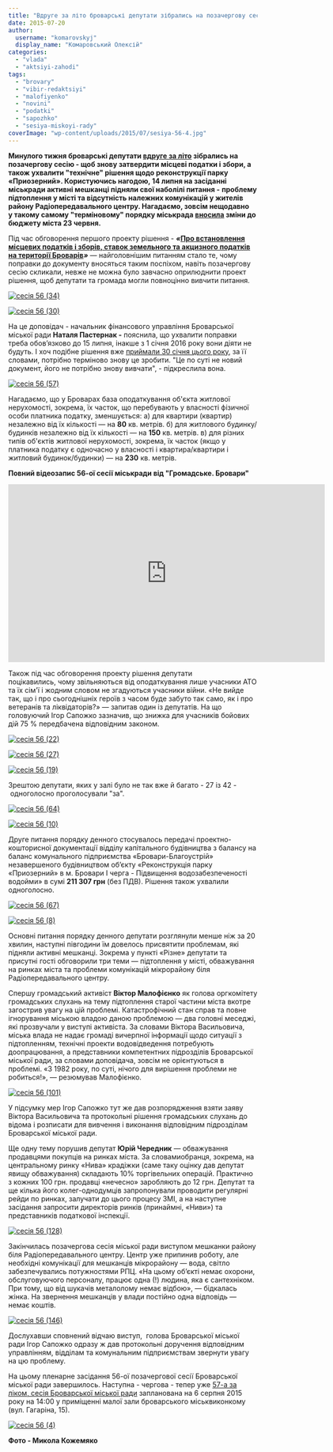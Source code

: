 ```yaml
---
title: "Вдруге за літо броварські депутати зібрались на позачергову сесію міської ради"
date: 2015-07-20
author: 
  username: "komarovskyj"
  display_name: "Комаровський Олексій"
categories: 
  - "vlada"
  - "aktsiyi-zahodi"
tags: 
  - "brovary"
  - "vibir-redaktsiyi"
  - "malofiyenko"
  - "novini"
  - "podatki"
  - "sapozhko"
  - "sesiya-miskoyi-rady"
coverImage: "wp-content/uploads/2015/07/sesiya-56-4.jpg"
---
```


**Минулого тижня броварські депутати [вдруге за літо](https://mpz.brovary.org/anons-zavtra-na-pozachergovij-sesiyi-miskrada-vtemnu-vstanovlyuvatyme-mistsevi-podatky-ta-zbory/) зібрались на позачергову сесію - щоб знову затвердити місцеві податки і збори, а також ухвалити "технічне" рішення щодо реконструкції парку «Приозерний». Користуючись нагодою, 14 липня на засіданні міськради активні мешканці підняли свої наболілі питання -** **проблему підтоплення у місті та відсутність належних комунікацій у жителів району Радіопередавального центру. Нагадаємо, зовсім нещодавно у такому самому "терміновому" порядку міськрада [вносила](https://mpz.brovary.org/anons-zavtra-vnosytymut-zminy-byudzhetu-brovariv-na-2015-rik/) зміни до бюджету міста 23 червня.**

Під час обговорення першого проекту рішення - **_«_[Про встановлення місцевих податків і зборів, ставок земельного та акцизного податків на території Броварів](http://brovary.kiev.ua/r%D1%96shennya-m%D1%96sko%D1%97-radi-v%D1%96d-14072015-%E2%84%961489-56-06-pro-vstanovlennya-m%D1%96stsevikh-podatk%D1%96v-%D1%96-zbor%D1%96v-stavok)_»_** — найголовнішим питанням стало те, чому поправки до документу вносяться таким поспіхом, навіть позачергову сесію скликали, невже не можна було завчасно оприлюднити проект рішення, щоб депутати та громада могли повноцінно вивчити питання.

[![сесія 56 (34)](https://mpz.brovary.org/wp-content/uploads/2015/07/sesiya-56-34.jpg)](https://mpz.brovary.org/wp-content/uploads/2015/07/sesiya-56-34.jpg)

[![сесія 56 (30)](https://mpz.brovary.org/wp-content/uploads/2015/07/sesiya-56-30.jpg)](https://mpz.brovary.org/wp-content/uploads/2015/07/sesiya-56-30.jpg)

На це доповідач - начальник фінансового управління Броварської міської ради **Наталя Пастернак -** пояснила, що ухвалити поправки треба обов’язково до 15 липня, інакше з 1 січня 2016 року вони діяти не будуть. І хоч подібне рішення вже [приймали 30 січня цього року](http://brovary.kiev.ua/r%D1%96shennya-m%D1%96sko%D1%97-radi-v%D1%96d-30012015-%E2%84%961392-52-06-pro-vstanovlennya-m%D1%96stsevikh-podatk%D1%96v-%D1%96-zbor%D1%96v-stavok), за її словами, потрібно терміново знову це зробити. "Це по суті не новий документ, його не потрібно знову вивчати", - підкреслила вона.

[![сесія 56 (57)](https://mpz.brovary.org/wp-content/uploads/2015/07/sesiya-56-57.jpg)](https://mpz.brovary.org/wp-content/uploads/2015/07/sesiya-56-57.jpg)

Нагадаємо, що у Броварах база оподаткування об'єкта житлової нерухомості, зокрема, їх часток, що перебувають у власності фізичної особи платника податку, зменшується: а) для квартири (квартир) незалежно від їх кількості — на **80** кв. метрів. б) для житлового будинку/будинків незалежно від їх кількості — на **150** кв. метрів. в) для різних типів об'єктів житлової нерухомості, зокрема, їх часток (якщо у платника податку є одночасно у власності і квартира/квартири і житловий будинок/будинки) — на **230** кв. метрів.

**Повний відеозапис 56-ої сесії міськради від "Громадське. Бровари"**

<iframe src="https://www.youtube.com/embed/Fi-iKl4zy5Y" width="640" height="360" frameborder="0" allowfullscreen="allowfullscreen"></iframe>

Також під час обговорення проекту рішення депутати поцікавились, чому звільняються від оподаткування лише учасники АТО та їх сім'ї і жодним словом не згадуються учасники війни. «Не вийде так, що і про сьогоднішніх героїв з часом буде забуто так само, як і про ветеранів та ліквідаторів?» — запитав один із депутатів. На що головуючий Ігор Сапожко зазначив, що знижка для учасників бойових дій 75 % передбачена відповідним законом.

[![сесія 56 (22)](https://mpz.brovary.org/wp-content/uploads/2015/07/sesiya-56-22.jpg)](https://mpz.brovary.org/wp-content/uploads/2015/07/sesiya-56-22.jpg)

[![сесія 56 (27)](https://mpz.brovary.org/wp-content/uploads/2015/07/sesiya-56-27.jpg)](https://mpz.brovary.org/wp-content/uploads/2015/07/sesiya-56-27.jpg)

[![сесія 56 (19)](https://mpz.brovary.org/wp-content/uploads/2015/07/sesiya-56-19.jpg)](https://mpz.brovary.org/wp-content/uploads/2015/07/sesiya-56-19.jpg)

Зрештою депутати, яких у залі було не так вже й багато - 27 із 42 - одноголосно проголосували "за".

[![сесія 56 (64)](https://mpz.brovary.org/wp-content/uploads/2015/07/sesiya-56-64.jpg)](https://mpz.brovary.org/wp-content/uploads/2015/07/sesiya-56-64.jpg)

[![сесія 56 (10)](https://mpz.brovary.org/wp-content/uploads/2015/07/sesiya-56-10.jpg)](https://mpz.brovary.org/wp-content/uploads/2015/07/sesiya-56-10.jpg)

Друге питання порядку денного стосувалось передачі проектно-кошторисної документації відділу капітального будівництва з балансу на баланс комунального підприємства «Бровари-Благоустрій» незавершеного будівництвом об’єкту «Реконструкція парку «Приозерний» в м. Бровари I черга - Підвищення водозабезпеченості водойми» в сумі **211 307 грн** (без ПДВ). Рішення також ухвалили одноголосно.

[![сесія 56 (67)](https://mpz.brovary.org/wp-content/uploads/2015/07/sesiya-56-67.jpg)](https://mpz.brovary.org/wp-content/uploads/2015/07/sesiya-56-67.jpg)

[![сесія 56 (8)](https://mpz.brovary.org/wp-content/uploads/2015/07/sesiya-56-8.jpg)](https://mpz.brovary.org/wp-content/uploads/2015/07/sesiya-56-8.jpg)

Основні питання порядку денного депутати розглянули менше ніж за 20 хвилин, наступні півгодини їм довелось присвятити проблемам, які підняли активні мешканці. Зокрема у пункті «Різне» депутати та присутні гості обговорили три теми — підтоплення у місті, обважування на ринках міста та проблеми комунікацій мікрорайону біля Радіопередавального центру.

Спершу громадський активіст **Віктор Малофієнко** як голова оргкомітету громадських слухань на тему підтоплення старої частини міста вкотре загострив увагу на цій проблемі. Катастрофічний стан справ та повне ігнорування міською владою даною проблемою — два головні меседжі, які прозвучали у виступі активіста. За словами Віктора Васильовича, міська влада не надає громаді вичерпної інформації щодо ситуації з підтопленням, технічні проекти водовідведення потребують доопрацювання, а представники компетентних підрозділів Броварської міської ради, за словами доповідача, зовсім не орієнтуються в проблемі. «З 1982 року, по суті, нічого для вирішення проблеми не робиться!», — резюмував Малофієнко.

[![сесія 56 (101)](https://mpz.brovary.org/wp-content/uploads/2015/07/sesiya-56-101.jpg)](https://mpz.brovary.org/wp-content/uploads/2015/07/sesiya-56-101.jpg)

У підсумку мер Ігор Сапожко тут же дав розпорядження взяти заяву Віктора Васильовича та протокольні рішення громадських слухань до відома і розписати для вивчення і виконання відповідним підрозділам Броварської міської ради.

Ще одну тему порушив депутат **Юрій Чередник** — обважування продавцями покупців на ринках міста. За словамиобранця, зокрема, на центральному ринку «Нива» крадіжки (саме таку оцінку дав депутат явищу обважування) складають 10% торгівельних операцій. Практично з кожних 100 грн. продавці «нечесно» заробляють до 12 грн. Депутат та ще кілька його колег-однодумців запропонували проводити регулярні рейди по ринках, залучати до цього процесу ЗМІ, а на наступне засідання запросити директорів ринків (принаймні, «Ниви») та представників податкової інспекції.

[![сесія 56 (128)](https://mpz.brovary.org/wp-content/uploads/2015/07/sesiya-56-128.jpg)](https://mpz.brovary.org/wp-content/uploads/2015/07/sesiya-56-128.jpg)

Закінчилась позачергова сесія міської ради виступом мешканки району біля Радіопередавального центру. Центр уже припинив роботу, але необхідні комунікації для мешканців мікрорайону — вода, світло забезпечувались потужностями РПЦ. «На цьому об’єкті немає охорони, обслуговуючого персоналу, працює одна (!) людина, яка є сантехніком. При тому, що від шукачів металолому немає відбою», — бідкалась жінка. На звернення мешканців у влади постійно одна відповідь — немає коштів.

[![сесія 56 (146)](https://mpz.brovary.org/wp-content/uploads/2015/07/sesiya-56-146.jpg)](https://mpz.brovary.org/wp-content/uploads/2015/07/sesiya-56-146.jpg)

Дослухавши сповнений відчаю виступ,  голова Броварської міської ради Ігор Сапожко одразу ж дав протокольні доручення відповідним управлінням, відділам та комунальним підприємствам звернути увагу на цю проблему.

На цьому пленарне засідання 56-ої позачергової сесії Броварської міської ради завершилось. Наступна _-_ чергова - тепер уже [57-а за ліком, сесія Броварської міської ради](https://mpz.brovary.org/6-serpnya-vidbudetsya-56-a-chergova-sesiya-brovarskoyi-miskoyi-rady/) запланована на 6 серпня 2015 року на 14:00 у приміщенні малої зали броварського міськвиконкому (вул. Гагаріна, 15).

[![сесія 56 (4)](https://mpz.brovary.org/wp-content/uploads/2015/07/sesiya-56-4.jpg)](https://mpz.brovary.org/wp-content/uploads/2015/07/sesiya-56-4.jpg)

**Фото - Микола Кожемяко**
